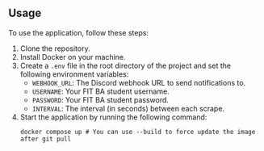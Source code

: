 ## Usage

To use the application, follow these steps:

1. Clone the repository.
2. Install Docker on your machine.
3. Create a `.env` file in the root directory of the project and set the following environment variables:
   - `WEBHOOK_URL`: The Discord webhook URL to send notifications to.
   - `USERNAME`: Your FIT BA student username.
   - `PASSWORD`: Your FIT BA student password.
   - `INTERVAL`: The interval (in seconds) between each scrape.
4. Start the application by running the following command:
   ```
   docker compose up # You can use --build to force update the image after git pull
   ```